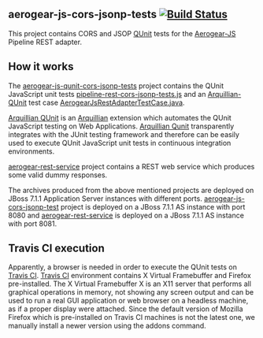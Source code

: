 ## aerogear-js-cors-jsonp-tests [![Build Status](https://travis-ci.org/tolis-e/aerogear-js-cors-jsonp-tests.png?branch=master)](https://travis-ci.org/tolis-e/aerogear-js-cors-jsonp-tests)
This project contains CORS and JSOP [QUnit](http://qunitjs.com/) tests for the [Aerogear-JS](https://github.com/aerogear/aerogear-js) Pipeline REST adapter.

## How it works
The [aerogear-js-qunit-cors-jsonp-tests](https://github.com/tolis-e/aerogear-js-cors-jsonp-tests/tree/master/aerogear-js-qunit-cors-jsonp-tests) project contains the QUnit JavaScript unit tests [pipeline-rest-cors-jsonp-tests.js](https://github.com/tolis-e/aerogear-js-cors-jsonp-tests/blob/master/aerogear-js-qunit-cors-jsonp-tests/src/main/webapp/assets/js/test/pipeline-rest-cors-jsonp-tests.js) and an [Arquillian-QUnit](https://github.com/arquillian/arquillian-extension-qunit) test case [AerogearJsRestAdapterTestCase.java](https://github.com/tolis-e/aerogear-js-cors-jsonp-tests/blob/master/aerogear-js-qunit-cors-jsonp-tests/src/test/java/org/jboss/aerogear/js/pipeline/rest/AerogearJsRestAdapterTestCase.java).

[Arquillian QUnit](https://github.com/arquillian/arquillian-extension-qunit) is an [Arquillian](http://arquillian.org/) extension which automates the QUnit JavaScript testing on Web Applications. [Arquillian Qunit](https://github.com/arquillian/arquillian-extension-qunit) transparently integrates with the JUnit testing framework and therefore can be easily used to execute QUnit JavaScript unit tests in continuous integration environments.

[aerogear-rest-service](https://github.com/tolis-e/aerogear-js-cors-jsonp-tests/tree/master/aerogear-rest-service) project contains a REST web service which produces some valid dummy responses.

The archives produced from the above mentioned projects are deployed on JBoss 7.1.1 Application Server instances with different ports. [aerogear-js-cors-jsonp-test](https://github.com/tolis-e/aerogear-js-cors-jsonp-tests/tree/master/https://github.com/arquillian/arquillian-extension-qunit) project is deployed on a JBoss 7.1.1 AS instance with port 8080 and [aerogear-rest-service](https://github.com/tolis-e/aerogear-js-cors-jsonp-tests/tree/master/aerogear-rest-service) is deployed on a JBoss 7.1.1 AS instance with port 8081.

## Travis CI execution
Apparently, a browser is needed in order to execute the QUnit tests on [Travis CI](http://travis-ci.org/). [Travis CI](http://travis-ci.org/) environment contains X Virtual Framebuffer and Firefox pre-installed. The X Virtual Framebuffer X is an X11 server that performs all graphical operations in memory, not showing any screen output and can be used to run a real GUI application or web browser on a headless machine, as if a proper display were attached. Since the default version of Mozilla Firefox which is pre-installed on Travis CI machines is not the latest one, we manually install a newer version using the addons command.

